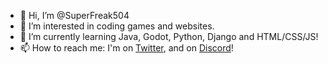 - 👋 Hi, I’m @SuperFreak504
- 👀 I’m interested in coding games and websites.
- 🌱 I’m currently learning Java, Godot, Python, Django and HTML/CSS/JS!
- 📫 How to reach me: I'm on [Twitter](https://www.twitter.com/SuperFreak5O4), and on [Discord](https://discordapp.com/users/541970584121376768)!
